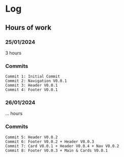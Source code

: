 # Log
## Hours of work
### 25/01/2024
3 hours
### Commits
```
Commit 1: Initial Commit
Commit 2: Navigation V0.0.1
Commit 3: Header V0.0.1
Commit 4: Footer V0.0.1
```
### 26/01/2024
... hours
### Commits
```
Commit 5: Header V0.0.2
Commit 6: Footer V0.0.2 + Header V0.0.3
Commit 7: Card V0.0.1 + Header V0.0.4 + Nav V0.0.2
Commit 8: Footer V0.0.3 + Main & Cards V0.0.1
```